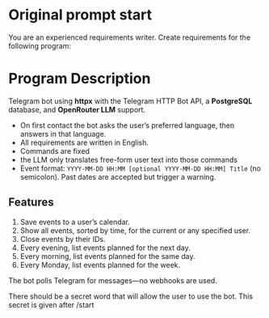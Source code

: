 # Original prompt start
You are an experienced requirements writer. Create requirements for the following program: 

# Program Description
Telegram bot using **httpx** with the Telegram HTTP Bot API, a **PostgreSQL** database, and **OpenRouter LLM** support.

* On first contact the bot asks the user’s preferred language, then answers in that language.
* All requirements are written in English.
* Commands are fixed
* the LLM only translates free-form user text into those commands
* Event format: `YYYY-MM-DD HH:MM [optional YYYY-MM-DD HH:MM] Title` (no semicolon). Past dates are accepted but trigger a warning.

## Features
1. Save events to a user’s calendar.
2. Show all events, sorted by time, for the current or any specified user.
3. Close events by their IDs.
4. Every evening, list events planned for the next day.
5. Every morning, list events planned for the same day.
6. Every Monday, list events planned for the week.

The bot polls Telegram for messages—no webhooks are used.

There should be a secret word that will allow the user to use the bot. This secret is given after /start
